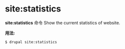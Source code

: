 # site:statistics
**site:statistics** 命令 Show the current statistics of website.

**用法:**
```
$ drupal site:statistics 
```

